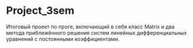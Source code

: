 # Project_3sem

Итоговый проект по проге, включающий в себя класс Matrix и два метода приближённого решения систем линейных дифференциальных уравнений с постоянными коэффициентами.
